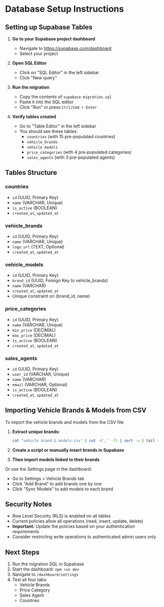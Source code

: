 # Database Setup Instructions

## Setting up Supabase Tables

1. **Go to your Supabase project dashboard**
   - Navigate to https://supabase.com/dashboard
   - Select your project

2. **Open SQL Editor**
   - Click on "SQL Editor" in the left sidebar
   - Click "New query"

3. **Run the migration**
   - Copy the contents of `supabase-migration.sql`
   - Paste it into the SQL editor
   - Click "Run" or press `Ctrl/Cmd + Enter`

4. **Verify tables created**
   - Go to "Table Editor" in the left sidebar
   - You should see these tables:
     - `countries` (with 15 pre-populated countries)
     - `vehicle_brands`
     - `vehicle_models`
     - `price_categories` (with 4 pre-populated categories)
     - `sales_agents` (with 3 pre-populated agents)

## Tables Structure

### countries
- `id` (UUID, Primary Key)
- `name` (VARCHAR, Unique)
- `is_active` (BOOLEAN)
- `created_at`, `updated_at`

### vehicle_brands
- `id` (UUID, Primary Key)
- `name` (VARCHAR, Unique)
- `logo_url` (TEXT, Optional)
- `created_at`, `updated_at`

### vehicle_models
- `id` (UUID, Primary Key)
- `brand_id` (UUID, Foreign Key to vehicle_brands)
- `name` (VARCHAR)
- `created_at`, `updated_at`
- Unique constraint on (brand_id, name)

### price_categories
- `id` (UUID, Primary Key)
- `name` (VARCHAR, Unique)
- `min_price` (DECIMAL)
- `max_price` (DECIMAL)
- `is_active` (BOOLEAN)
- `created_at`, `updated_at`

### sales_agents
- `id` (UUID, Primary Key)
- `user_id` (VARCHAR, Unique)
- `name` (VARCHAR)
- `email` (VARCHAR, Optional)
- `is_active` (BOOLEAN)
- `created_at`, `updated_at`

## Importing Vehicle Brands & Models from CSV

To import the vehicle brands and models from the CSV file:

1. **Extract unique brands:**
   ```bash
   cat "vehicle brand & models.csv" | cut -d',' -f1 | sort -u | tail -n +2 > brands.txt
   ```

2. **Create a script or manually insert brands in Supabase**

3. **Then import models linked to their brands**

Or use the Settings page in the dashboard:
- Go to Settings > Vehicle Brands tab
- Click "Add Brand" to add brands one by one
- Click "Sync Models" to add models to each brand

## Security Notes

- Row Level Security (RLS) is enabled on all tables
- Current policies allow all operations (read, insert, update, delete)
- **Important:** Update the policies based on your authentication requirements
- Consider restricting write operations to authenticated admin users only

## Next Steps

1. Run the migration SQL in Supabase
2. Start the dashboard: `npm run dev`
3. Navigate to `/dashboard/settings`
4. Test all four tabs:
   - Vehicle Brands
   - Price Category
   - Sales Agent
   - Countries
